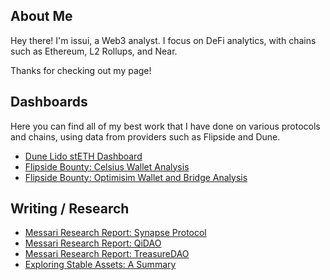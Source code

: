 ## About Me

Hey there! I'm issui, a Web3 analyst. I focus on DeFi analytics, with chains such as Ethereum, L2 Rollups, and Near. 

Thanks for checking out my page!

## Dashboards

Here you can find all of my best work that I have done on various protocols and chains, using data from providers such as Flipside and Dune. 

- [Dune Lido stETH Dashboard](https://dune.com/issui/lido-steth)
- [Flipside Bounty: Celsius Wallet Analysis](https://app.flipsidecrypto.com/dashboard/celsius-wallets-OrLibh)
- [Flipside Bounty: Optimisim Wallet and Bridge Analysis](https://app.flipsidecrypto.com/dashboard/optimism-bridge-VoVBkC)

## Writing / Research

- [Messari Research Report: Synapse Protocol](https://docs.google.com/document/d/17QoXpcjkEiry-U_CcN8NNRILj23nKoOINIJUtLlmcJU/edit?usp=sharing)
- [Messari Research Report: QiDAO](https://docs.google.com/document/d/1zSnnc5RwCPSohWvP_vvP8mOhpUbbSzY2_S71bztnGPE/edit?usp=sharing)
- [Messari Research Report: TreasureDAO](https://docs.google.com/document/d/1CYFFHPoLYBL1xA2yXVdqz2iLmXf2dO_QfRM0B12JAnk/edit?usp=sharing)
- [Exploring Stable Assets: A Summary](https://mirror.xyz/0x4D857CB2D42fCAc500aC915C18A35720E4efBE70/lXKL0PDWB2bRlfaxXqSXB3IcBcKwQOPWnCVYhhtQJOA)


